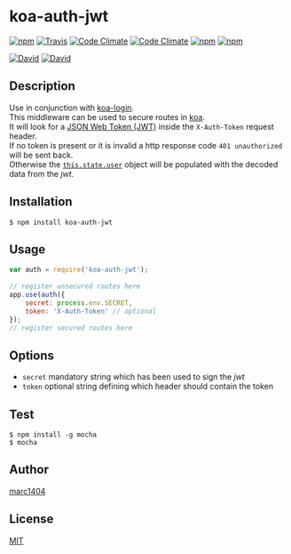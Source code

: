 # koa-auth-jwt
[![npm](https://img.shields.io/npm/v/koa-auth-jwt.svg?style=flat-square)](https://www.npmjs.com/package/koa-auth-jwt)
[![Travis](https://img.shields.io/travis/marc1404/koa-auth-jwt.svg?style=flat-square)](https://travis-ci.org/marc1404/koa-auth-jwt)
[![Code Climate](https://img.shields.io/codeclimate/github/marc1404/koa-auth-jwt.svg?style=flat-square)](https://codeclimate.com/github/marc1404/koa-auth-jwt)
[![Code Climate](https://img.shields.io/codeclimate/coverage/github/marc1404/koa-auth-jwt.svg?style=flat-square)](https://codeclimate.com/github/marc1404/koa-auth-jwt/coverage)
[![npm](https://img.shields.io/npm/l/koa-auth-jwt.svg?style=flat-square)](https://github.com/marc1404/koa-auth-jwt/blob/master/LICENSE)
[![npm](https://img.shields.io/npm/dm/koa-auth-jwt.svg?style=flat-square)](https://www.npmjs.com/package/koa-auth-jwt)

[![David](https://img.shields.io/david/marc1404/koa-auth-jwt.svg?style=flat-square)](https://github.com/marc1404/koa-auth-jwt/blob/master/package.json)
[![David](https://img.shields.io/david/dev/marc1404/koa-auth-jwt.svg?style=flat-square)](https://github.com/marc1404/koa-auth-jwt/blob/master/package.json)
  
## Description
Use in conjunction with [koa-login](https://www.npmjs.com/package/koa-login).  
This middleware can be used to secure routes in [koa](https://www.npmjs.com/package/koa).  
It will look for a [JSON Web Token (JWT)](https://www.npmjs.com/package/jsonwebtoken) inside the ```X-Auth-Token``` request header.  
If no token is present or it is invalid a http response code ```401 unauthorized``` will be sent back.  
Otherwise the [```this.state.user```](http://koajs.com/#context) object will be populated with the decoded data from the *jwt*.  

## Installation
```
$ npm install koa-auth-jwt
```
  
## Usage
```javascript
var auth = require('koa-auth-jwt');
  
// register unsecured routes here  
app.use(auth({
	secret: process.env.SECRET,
	token: 'X-Auth-Token' // optional
});
// register secured routes here
```
  
## Options
- ```secret``` mandatory string which has been used to sign the *jwt*
- ```token``` optional string defining which header should contain the token

## Test
```
$ npm install -g mocha  
$ mocha
```

## Author
[marc1404](https://github.com/marc1404)

## License
[MIT](https://github.com/marc1404/koa-auth-jwt/blob/master/LICENSE)
